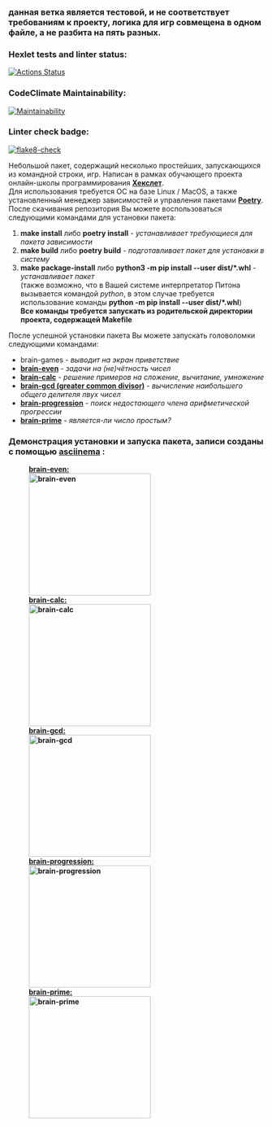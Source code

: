 ### данная ветка является тестовой, и не соответствует требованиям к проекту, логика для игр совмещена в одном файле, а не разбита на пять разных.


### Hexlet tests and linter status:
[![Actions Status](https://github.com/SergeyChalkov/python-project-lvl1/workflows/hexlet-check/badge.svg)](https://github.com/SergeyChalkov/python-project-lvl1/actions)
### CodeClimate Maintainability:
[![Maintainability](https://api.codeclimate.com/v1/badges/bf052ae5647e163be2a1/maintainability)](https://codeclimate.com/github/SergeyChalkov/python-project-lvl1/maintainability)
### Linter check badge:
[![flake8-check](https://github.com/SergeyChalkov/python-project-lvl1/actions/workflows/flake8_check.yml/badge.svg?event=push)](https://github.com/SergeyChalkov/python-project-lvl1/actions/workflows/flake8_check.yml)

Небольшой пакет, содержащий несколько простейших, запускающихся из командной строки, игр.
Написан в рамках обучающего проекта онлайн-школы программирования <a href="https://ru.hexlet.io/"><b>Хекслет</b></a>.<br>
Для использования требуется ОС на базе Linux / MacOS, а также установленный менеджер зависимостей и управления пакетами <a href="https://python-poetry.org/"><b>Poetry</b></a>.<br>
После скачивания репозитория Вы можете воспользоваться следующими командами для установки пакета:
1. **make install** либо **poetry install** *- устанавливает требующиеся для пакета зависимости*
2. **make build** либо **poetry build** *- подготавливает пакет для установки в систему*
3. **make package-install** либо **python3 -m pip install --user dist/\*.whl** - *устанавливает пакет*<br>
(также возможно, что в Вашей системе интерпретатор Питона вызывается командой *python*, в этом случае требуется использование команды **python -m pip install --user dist/\*.whl**)<br>
**Все команды требуется запускать из родительской директории проекта, содержащей Makefile**<br>

После успешной установки пакета Вы можете запускать головоломки следующими командами:
- brain-games - *выводит на экран приветствие*
- <a href="https://asciinema.org/a/449730"><b>brain-even</b></a> - *задачи на (не)чётность чисел*
- <a href="https://asciinema.org/a/450329"><b>brain-calc</b></a> - *решение примеров на сложение, вычитание, умножение*
- <a href="https://asciinema.org/a/450356"><b>brain-gcd (greater common divisor)</b></a> - *вычисление наибольшего общего делителя лвух чисел*
- <a href="https://asciinema.org/a/450466"><b>brain-progression</b></a> - *поиск недостающего члена арифметической прогрессии*
- <a href="https://asciinema.org/a/450526"><b>brain-prime</b></a> - *является-ли число простым?* 

### Демонстрация установки и запуска пакета, записи созданы с помощью <a href="https://asciinema.org/"><b>asciinema</a> :
<figure>
<figcaption><a href="https://asciinema.org/a/449730"><b>brain-even:</b></a></figcaption>
<a href="https://asciinema.org/a/449730"><img src="https://asciinema.org/a/449730.svg" alt="brain-even" title="brain-even game" width="240"/></a>  
<figcaption><a href="https://asciinema.org/a/450329"><b>brain-calc:</b></a></figcaption>
<a href="https://asciinema.org/a/450329"><img src="https://asciinema.org/a/450329.svg" alt="brain-calc" title="brain-calc game" width="240"/></a>  
<figcaption><a href="https://asciinema.org/a/450356"><b>brain-gcd:</b></a></figcaption>
<a href="https://asciinema.org/a/450356"><img src="https://asciinema.org/a/450356.svg" alt="brain-gcd" title="brain-gcd game" width="240" /></a>  
<figcaption><a href="https://asciinema.org/a/450466"><b>brain-progression:</b></a></figcaption>
<a href="https://asciinema.org/a/450466"><img src="https://asciinema.org/a/450466.svg" alt="brain-progression" title="brain-progression game" width="240" /></a>  
<figcaption><a href="https://asciinema.org/a/450526"><b>brain-prime:</b></a></figcaption>
<a href="https://asciinema.org/a/450526"><img src="https://asciinema.org/a/450526.svg" alt="brain-prime" title="brain-prime game" width="240" /></a>
</figure>

